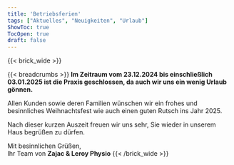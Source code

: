 ```yaml
---
title: 'Betriebsferien'
tags: ["Aktuelles", "Neuigkeiten", "Urlaub"]
ShowToc: true
TocOpen: true
draft: false
---
```


{{< brick_wide >}}

{{< breadcrumbs >}}
**Im Zeitraum vom 23.12.2024 bis einschließlich 03.01.2025 ist die Praxis geschlossen, da auch wir uns ein wenig Urlaub gönnen.**

Allen Kunden sowie deren Familien wünschen wir ein frohes und besinnliches Weihnachtsfest wie auch einen guten Rutsch ins Jahr 2025.

Nach dieser kurzen Auszeit freuen wir uns sehr, Sie wieder in unserem Haus begrüßen zu dürfen.

Mit besinnlichen Grüßen,\
Ihr Team von **Zajac & Leroy Physio**
{{< /brick_wide >}}
